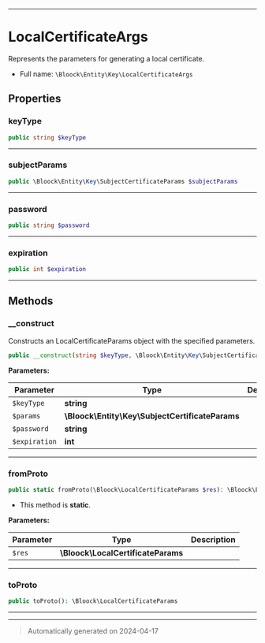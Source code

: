 ***

# LocalCertificateArgs

Represents the parameters for generating a local certificate.



* Full name: `\Bloock\Entity\Key\LocalCertificateArgs`



## Properties


### keyType



```php
public string $keyType
```






***

### subjectParams



```php
public \Bloock\Entity\Key\SubjectCertificateParams $subjectParams
```






***

### password



```php
public string $password
```






***

### expiration



```php
public int $expiration
```






***

## Methods


### __construct

Constructs an LocalCertificateParams object with the specified parameters.

```php
public __construct(string $keyType, \Bloock\Entity\Key\SubjectCertificateParams $params, string $password, int $expiration): mixed
```








**Parameters:**

| Parameter | Type | Description |
|-----------|------|-------------|
| `$keyType` | **string** |  |
| `$params` | **\Bloock\Entity\Key\SubjectCertificateParams** |  |
| `$password` | **string** |  |
| `$expiration` | **int** |  |





***

### fromProto



```php
public static fromProto(\Bloock\LocalCertificateParams $res): \Bloock\Entity\Key\LocalCertificateArgs
```



* This method is **static**.




**Parameters:**

| Parameter | Type | Description |
|-----------|------|-------------|
| `$res` | **\Bloock\LocalCertificateParams** |  |





***

### toProto



```php
public toProto(): \Bloock\LocalCertificateParams
```












***


***
> Automatically generated on 2024-04-17
